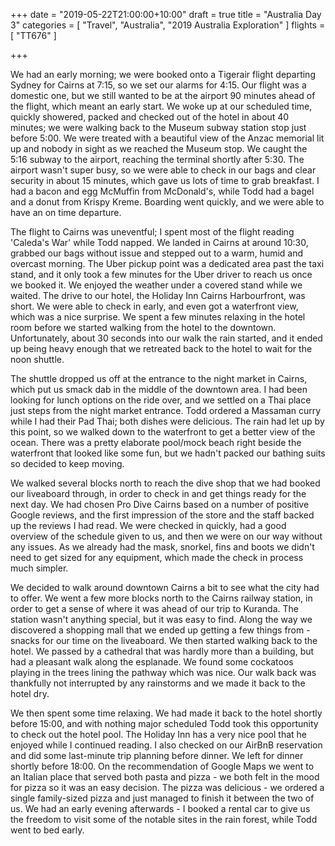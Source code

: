 +++
date = "2019-05-22T21:00:00+10:00"
draft = true
title = "Australia Day 3"
categories = [ "Travel", "Australia", "2019 Australia Exploration" ]
flights = [ "TT676" ]

+++

We had an early morning; we were booked onto a Tigerair flight departing Sydney for Cairns at 7:15, so we set our alarms for 4:15. Our flight was a domestic one, but we still wanted to be at the airport 90 minutes ahead of the flight, which meant an early start. We woke up at our scheduled time, quickly showered, packed and checked out of the hotel in about 40 minutes; we were walking back to the Museum subway station stop just before 5:00. We were treated with a beautiful view of the Anzac memorial lit up and nobody in sight as we reached the Museum stop. We caught the 5:16 subway to the airport, reaching the terminal shortly after 5:30. The airport wasn't super busy, so we were able to check in our bags and clear security in about 15 minutes, which gave us lots of time to grab breakfast. I had a bacon and egg McMuffin from McDonald's, while Todd had a bagel and a donut from Krispy Kreme. Boarding went quickly, and we were able to have an on time departure.

The flight to Cairns was uneventful; I spent most of the flight reading 'Caleda's War' while Todd napped. We landed in Cairns at around 10:30, grabbed our bags without issue and stepped out to a warm, humid and overcast morning. The Uber pickup point was a dedicated area past the taxi stand, and it only took a few minutes for the Uber driver to reach us once we booked it. We enjoyed the weather under a covered stand while we waited. The drive to our hotel, the Holiday Inn Cairns Harbourfront, was short. We were able to check in early, and even got a waterfront view, which was a nice surprise. We spent a few minutes relaxing in the hotel room before we started walking from the hotel to the downtown. Unfortunately, about 30 seconds into our walk the rain started, and it ended up being heavy enough that we retreated back to the hotel to wait for the noon shuttle.

The shuttle dropped us off at the entrance to the night market in Cairns, which put us smack dab in the middle of the downtown area. I had been looking for lunch options on the ride over, and we settled on a Thai place just steps from the night market entrance. Todd ordered a Massaman curry while I had their Pad Thai; both dishes were delicious. The rain had let up by this point, so we walked down to the waterfront to get a better view of the ocean. There was a pretty elaborate pool/mock beach right beside the waterfront that looked like some fun, but we hadn't packed our bathing suits so decided to keep moving.

We walked several blocks north to reach the dive shop that we had booked our liveaboard through, in order to check in and get things ready for the next day. We had chosen Pro Dive Cairns based on a number of positive Google reviews, and the first impression of the store and the staff backed up the reviews I had read. We were checked in quickly, had a good overview of the schedule given to us, and then we were on our way without any issues. As we already had the mask, snorkel, fins and boots we didn't need to get sized for any equipment, which made the check in process much simpler.

We decided to walk around downtown Cairns a bit to see what the city had to offer. We went a few more blocks north to the Cairns railway station, in order to get a sense of where it was ahead of our trip to Kuranda. The station wasn't anything special, but it was easy to find. Along the way we discovered a shopping mall that we ended up getting a few things from - snacks for our time on the liveaboard. We then started walking back to the hotel. We passed by a cathedral that was hardly more than a building, but had a pleasant walk along the esplanade. We found some cockatoos playing in the trees lining the pathway which was nice. Our walk back was thankfully not interrupted by any rainstorms and we made it back to the hotel dry.

We then spent some time relaxing. We had made it back to the hotel shortly before 15:00, and with nothing major scheduled Todd took this opportunity to check out the hotel pool. The Holiday Inn has a very nice pool that he enjoyed while I continued reading. I also checked on our AirBnB reservation and did some last-minute trip planning before dinner. We left for dinner shortly before 18:00. On the recommendation of Google Maps we went to an Italian place that served both pasta and pizza - we both felt in the mood for pizza so it was an easy decision. The pizza was delicious - we ordered a single family-sized pizza and just managed to finish it between the two of us. We had an early evening afterwards - I booked a rental car to give us the freedom to visit some of the notable sites in the rain forest, while Todd went to bed early.

